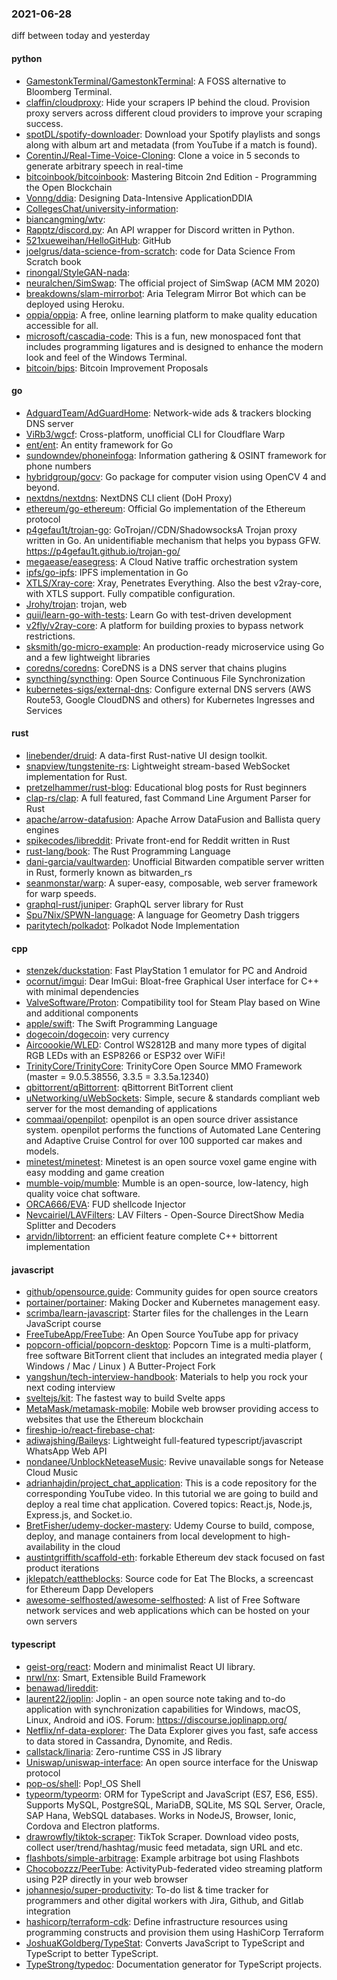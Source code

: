 ### 2021-06-28
diff between today and yesterday

#### python
* [GamestonkTerminal/GamestonkTerminal](https://github.com/GamestonkTerminal/GamestonkTerminal): A FOSS alternative to Bloomberg Terminal.
* [claffin/cloudproxy](https://github.com/claffin/cloudproxy): Hide your scrapers IP behind the cloud. Provision proxy servers across different cloud providers to improve your scraping success.
* [spotDL/spotify-downloader](https://github.com/spotDL/spotify-downloader): Download your Spotify playlists and songs along with album art and metadata (from YouTube if a match is found).
* [CorentinJ/Real-Time-Voice-Cloning](https://github.com/CorentinJ/Real-Time-Voice-Cloning): Clone a voice in 5 seconds to generate arbitrary speech in real-time
* [bitcoinbook/bitcoinbook](https://github.com/bitcoinbook/bitcoinbook): Mastering Bitcoin 2nd Edition - Programming the Open Blockchain
* [Vonng/ddia](https://github.com/Vonng/ddia): Designing Data-Intensive ApplicationDDIA
* [CollegesChat/university-information](https://github.com/CollegesChat/university-information): 
* [biancangming/wtv](https://github.com/biancangming/wtv): 
* [Rapptz/discord.py](https://github.com/Rapptz/discord.py): An API wrapper for Discord written in Python.
* [521xueweihan/HelloGitHub](https://github.com/521xueweihan/HelloGitHub):  GitHub 
* [joelgrus/data-science-from-scratch](https://github.com/joelgrus/data-science-from-scratch): code for Data Science From Scratch book
* [rinongal/StyleGAN-nada](https://github.com/rinongal/StyleGAN-nada): 
* [neuralchen/SimSwap](https://github.com/neuralchen/SimSwap): The official project of SimSwap (ACM MM 2020)
* [breakdowns/slam-mirrorbot](https://github.com/breakdowns/slam-mirrorbot): Aria Telegram Mirror Bot which can be deployed using Heroku.
* [oppia/oppia](https://github.com/oppia/oppia): A free, online learning platform to make quality education accessible for all.
* [microsoft/cascadia-code](https://github.com/microsoft/cascadia-code): This is a fun, new monospaced font that includes programming ligatures and is designed to enhance the modern look and feel of the Windows Terminal.
* [bitcoin/bips](https://github.com/bitcoin/bips): Bitcoin Improvement Proposals

#### go
* [AdguardTeam/AdGuardHome](https://github.com/AdguardTeam/AdGuardHome): Network-wide ads & trackers blocking DNS server
* [ViRb3/wgcf](https://github.com/ViRb3/wgcf):  Cross-platform, unofficial CLI for Cloudflare Warp
* [ent/ent](https://github.com/ent/ent): An entity framework for Go
* [sundowndev/phoneinfoga](https://github.com/sundowndev/phoneinfoga): Information gathering & OSINT framework for phone numbers
* [hybridgroup/gocv](https://github.com/hybridgroup/gocv): Go package for computer vision using OpenCV 4 and beyond.
* [nextdns/nextdns](https://github.com/nextdns/nextdns): NextDNS CLI client (DoH Proxy)
* [ethereum/go-ethereum](https://github.com/ethereum/go-ethereum): Official Go implementation of the Ethereum protocol
* [p4gefau1t/trojan-go](https://github.com/p4gefau1t/trojan-go): GoTrojan//CDN/ShadowsocksA Trojan proxy written in Go. An unidentifiable mechanism that helps you bypass GFW. https://p4gefau1t.github.io/trojan-go/
* [megaease/easegress](https://github.com/megaease/easegress): A Cloud Native traffic orchestration system
* [ipfs/go-ipfs](https://github.com/ipfs/go-ipfs): IPFS implementation in Go
* [XTLS/Xray-core](https://github.com/XTLS/Xray-core): Xray, Penetrates Everything. Also the best v2ray-core, with XTLS support. Fully compatible configuration.
* [Jrohy/trojan](https://github.com/Jrohy/trojan): trojan, web
* [quii/learn-go-with-tests](https://github.com/quii/learn-go-with-tests): Learn Go with test-driven development
* [v2fly/v2ray-core](https://github.com/v2fly/v2ray-core): A platform for building proxies to bypass network restrictions.
* [sksmith/go-micro-example](https://github.com/sksmith/go-micro-example): An production-ready microservice using Go and a few lightweight libraries
* [coredns/coredns](https://github.com/coredns/coredns): CoreDNS is a DNS server that chains plugins
* [syncthing/syncthing](https://github.com/syncthing/syncthing): Open Source Continuous File Synchronization
* [kubernetes-sigs/external-dns](https://github.com/kubernetes-sigs/external-dns): Configure external DNS servers (AWS Route53, Google CloudDNS and others) for Kubernetes Ingresses and Services

#### rust
* [linebender/druid](https://github.com/linebender/druid): A data-first Rust-native UI design toolkit.
* [snapview/tungstenite-rs](https://github.com/snapview/tungstenite-rs): Lightweight stream-based WebSocket implementation for Rust.
* [pretzelhammer/rust-blog](https://github.com/pretzelhammer/rust-blog): Educational blog posts for Rust beginners
* [clap-rs/clap](https://github.com/clap-rs/clap): A full featured, fast Command Line Argument Parser for Rust
* [apache/arrow-datafusion](https://github.com/apache/arrow-datafusion): Apache Arrow DataFusion and Ballista query engines
* [spikecodes/libreddit](https://github.com/spikecodes/libreddit): Private front-end for Reddit written in Rust
* [rust-lang/book](https://github.com/rust-lang/book): The Rust Programming Language
* [dani-garcia/vaultwarden](https://github.com/dani-garcia/vaultwarden): Unofficial Bitwarden compatible server written in Rust, formerly known as bitwarden_rs
* [seanmonstar/warp](https://github.com/seanmonstar/warp): A super-easy, composable, web server framework for warp speeds.
* [graphql-rust/juniper](https://github.com/graphql-rust/juniper): GraphQL server library for Rust
* [Spu7Nix/SPWN-language](https://github.com/Spu7Nix/SPWN-language): A language for Geometry Dash triggers
* [paritytech/polkadot](https://github.com/paritytech/polkadot): Polkadot Node Implementation

#### cpp
* [stenzek/duckstation](https://github.com/stenzek/duckstation): Fast PlayStation 1 emulator for PC and Android
* [ocornut/imgui](https://github.com/ocornut/imgui): Dear ImGui: Bloat-free Graphical User interface for C++ with minimal dependencies
* [ValveSoftware/Proton](https://github.com/ValveSoftware/Proton): Compatibility tool for Steam Play based on Wine and additional components
* [apple/swift](https://github.com/apple/swift): The Swift Programming Language
* [dogecoin/dogecoin](https://github.com/dogecoin/dogecoin): very currency
* [Aircoookie/WLED](https://github.com/Aircoookie/WLED): Control WS2812B and many more types of digital RGB LEDs with an ESP8266 or ESP32 over WiFi!
* [TrinityCore/TrinityCore](https://github.com/TrinityCore/TrinityCore): TrinityCore Open Source MMO Framework (master = 9.0.5.38556, 3.3.5 = 3.3.5a.12340)
* [qbittorrent/qBittorrent](https://github.com/qbittorrent/qBittorrent): qBittorrent BitTorrent client
* [uNetworking/uWebSockets](https://github.com/uNetworking/uWebSockets): Simple, secure & standards compliant web server for the most demanding of applications
* [commaai/openpilot](https://github.com/commaai/openpilot): openpilot is an open source driver assistance system. openpilot performs the functions of Automated Lane Centering and Adaptive Cruise Control for over 100 supported car makes and models.
* [minetest/minetest](https://github.com/minetest/minetest): Minetest is an open source voxel game engine with easy modding and game creation
* [mumble-voip/mumble](https://github.com/mumble-voip/mumble): Mumble is an open-source, low-latency, high quality voice chat software.
* [ORCA666/EVA](https://github.com/ORCA666/EVA): FUD shellcode Injector
* [Nevcairiel/LAVFilters](https://github.com/Nevcairiel/LAVFilters): LAV Filters - Open-Source DirectShow Media Splitter and Decoders
* [arvidn/libtorrent](https://github.com/arvidn/libtorrent): an efficient feature complete C++ bittorrent implementation

#### javascript
* [github/opensource.guide](https://github.com/github/opensource.guide):  Community guides for open source creators
* [portainer/portainer](https://github.com/portainer/portainer): Making Docker and Kubernetes management easy.
* [scrimba/learn-javascript](https://github.com/scrimba/learn-javascript): Starter files for the challenges in the Learn JavaScript course
* [FreeTubeApp/FreeTube](https://github.com/FreeTubeApp/FreeTube): An Open Source YouTube app for privacy
* [popcorn-official/popcorn-desktop](https://github.com/popcorn-official/popcorn-desktop): Popcorn Time is a multi-platform, free software BitTorrent client that includes an integrated media player ( Windows / Mac / Linux ) A Butter-Project Fork
* [yangshun/tech-interview-handbook](https://github.com/yangshun/tech-interview-handbook):  Materials to help you rock your next coding interview
* [sveltejs/kit](https://github.com/sveltejs/kit): The fastest way to build Svelte apps
* [MetaMask/metamask-mobile](https://github.com/MetaMask/metamask-mobile): Mobile web browser providing access to websites that use the Ethereum blockchain
* [fireship-io/react-firebase-chat](https://github.com/fireship-io/react-firebase-chat): 
* [adiwajshing/Baileys](https://github.com/adiwajshing/Baileys): Lightweight full-featured typescript/javascript WhatsApp Web API
* [nondanee/UnblockNeteaseMusic](https://github.com/nondanee/UnblockNeteaseMusic): Revive unavailable songs for Netease Cloud Music
* [adrianhajdin/project_chat_application](https://github.com/adrianhajdin/project_chat_application): This is a code repository for the corresponding YouTube video. In this tutorial we are going to build and deploy a real time chat application. Covered topics: React.js, Node.js, Express.js, and Socket.io.
* [BretFisher/udemy-docker-mastery](https://github.com/BretFisher/udemy-docker-mastery): Udemy Course to build, compose, deploy, and manage containers from local development to high-availability in the cloud
* [austintgriffith/scaffold-eth](https://github.com/austintgriffith/scaffold-eth):  forkable Ethereum dev stack focused on fast product iterations
* [jklepatch/eattheblocks](https://github.com/jklepatch/eattheblocks): Source code for Eat The Blocks, a screencast for Ethereum Dapp Developers
* [awesome-selfhosted/awesome-selfhosted](https://github.com/awesome-selfhosted/awesome-selfhosted): A list of Free Software network services and web applications which can be hosted on your own servers

#### typescript
* [geist-org/react](https://github.com/geist-org/react): Modern and minimalist React UI library.
* [nrwl/nx](https://github.com/nrwl/nx): Smart, Extensible Build Framework
* [benawad/lireddit](https://github.com/benawad/lireddit): 
* [laurent22/joplin](https://github.com/laurent22/joplin): Joplin - an open source note taking and to-do application with synchronization capabilities for Windows, macOS, Linux, Android and iOS. Forum: https://discourse.joplinapp.org/
* [Netflix/nf-data-explorer](https://github.com/Netflix/nf-data-explorer): The Data Explorer gives you fast, safe access to data stored in Cassandra, Dynomite, and Redis.
* [callstack/linaria](https://github.com/callstack/linaria): Zero-runtime CSS in JS library
* [Uniswap/uniswap-interface](https://github.com/Uniswap/uniswap-interface):  An open source interface for the Uniswap protocol
* [pop-os/shell](https://github.com/pop-os/shell): Pop!_OS Shell
* [typeorm/typeorm](https://github.com/typeorm/typeorm): ORM for TypeScript and JavaScript (ES7, ES6, ES5). Supports MySQL, PostgreSQL, MariaDB, SQLite, MS SQL Server, Oracle, SAP Hana, WebSQL databases. Works in NodeJS, Browser, Ionic, Cordova and Electron platforms.
* [drawrowfly/tiktok-scraper](https://github.com/drawrowfly/tiktok-scraper): TikTok Scraper. Download video posts, collect user/trend/hashtag/music feed metadata, sign URL and etc.
* [flashbots/simple-arbitrage](https://github.com/flashbots/simple-arbitrage): Example arbitrage bot using Flashbots
* [Chocobozzz/PeerTube](https://github.com/Chocobozzz/PeerTube): ActivityPub-federated video streaming platform using P2P directly in your web browser
* [johannesjo/super-productivity](https://github.com/johannesjo/super-productivity): To-do list & time tracker for programmers and other digital workers with Jira, Github, and Gitlab integration
* [hashicorp/terraform-cdk](https://github.com/hashicorp/terraform-cdk): Define infrastructure resources using programming constructs and provision them using HashiCorp Terraform
* [JoshuaKGoldberg/TypeStat](https://github.com/JoshuaKGoldberg/TypeStat): Converts JavaScript to TypeScript and TypeScript to better TypeScript.
* [TypeStrong/typedoc](https://github.com/TypeStrong/typedoc): Documentation generator for TypeScript projects.
